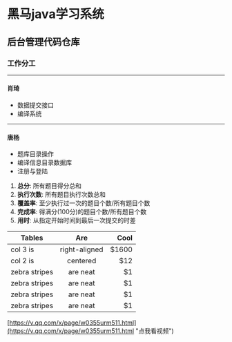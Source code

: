 # 黑马java学习系统 #

## 后台管理代码仓库 ##

### 工作分工 ###

----------
#### 肖琦
>
* 数据提交接口
* 编译系统

----------
#### 唐杨
>
* 题库目录操作
* 编译信息目录数据库
* 注册与登陆

1. **总分**: 所有题目得分总和
2. **执行次数**:	所有题目执行次数总和
3. **覆盖率**: 至少执行过一次的题目个数/所有题目个数
4. **完成率**: 得满分(100分)的题目个数/所有题目个数
5. **用时**: 从指定开始时间到最后一次提交的时差


| Tables        | Are           | Cool  |
| ------------- |:-------------:| -----:|
| col 3 is      | right-aligned | $1600 |
| col 2 is      | centered      |   $12 |
| zebra stripes | are neat      |    $1 |
| zebra stripes | are neat      |    $1 |
| zebra stripes | are neat      |    $1 |
| zebra stripes | are neat      |    $1 |

[https://v.qq.com/x/page/w0355urm511.html](https://v.qq.com/x/page/w0355urm511.html "点我看视频")

